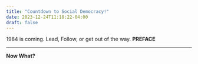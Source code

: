 ```yaml
---
title: "Countdown to Social Democracy!"
date: 2023-12-24T11:18:22-04:00
draft: false
---
```

<html>
1984 is coming. Lead, Follow, or get out of the way.
<B>
<color=red>
PREFACE
</color>
<HR>
Now What?
